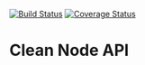 [![Build Status](https://travis-ci.org/Scarecrowsama/clean-node-api.svg?branch=master)](https://travis-ci.org/Scarecrowsama/clean-node-api)
[![Coverage Status](https://coveralls.io/repos/github/Scarecrowsama/clean-node-api/badge.svg?branch=master)](https://coveralls.io/github/Scarecrowsama/clean-node-api?branch=master)

# **Clean Node API**